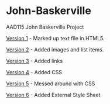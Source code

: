 John-Baskerville
================

AAD115 John Baskerville Project

[Version 1](http://kelseybones.github.io/John-Baskerville/Version-1.html) - Marked up text file in HTML5.

[Version 2](http://kelseybones.github.io/John-Baskerville/Version-2.html) - Added images and list items. 

[Version 3](http://kelseybones.github.io/John-Baskerville/Version-3.html) - Added links 

[Version 4](http://kelseybones.github.io/John-Baskerville/Version-4.html) - Added CSS

[Version 5](http://kelseybones.github.io/John-Baskerville/Version-5.html) - Messed around with CSS

[Version 6](http://kelseybones.github.io/John-Baskerville/Version-6.html) - Added External Style Sheet